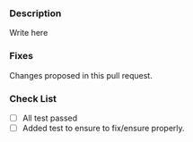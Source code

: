 ### Description

Write here

### Fixes

Changes proposed in this pull request.

### Check List

- [ ] All test passed
- [ ] Added test to ensure to fix/ensure properly.